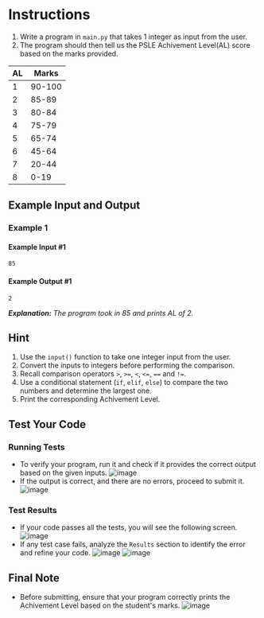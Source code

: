 # Instructions
1. Write a program in `main.py` that takes 1 integer as input from the user.
2. The program should then tell us the PSLE Achivement Level(AL) score based on the marks provided.

| AL | Marks  |
|---|---|
| 1  | 90-100 |
| 2  | 85-89  |
| 3  | 80-84  |
| 4  | 75-79  |
| 5  | 65-74  |
| 6  | 45-64  |
| 7  | 20-44  |
| 8  | 0-19   |

## Example Input and Output

### Example 1
#### Example Input #1
```plaintext
85
```
#### Example Output #1
```plaintext
2
```
_**Explanation:** The program took in 85 and prints AL of 2._

## Hint
1. Use the `input()` function to take one integer input from the user.
2. Convert the inputs to integers before performing the comparison.
3. Recall comparison operators `>`, `>=`, `<`, `<=`, `==` and `!=`.
4. Use a conditional statement (`if`, `elif`, `else`) to compare the two numbers and determine the largest one.
5. Print the corresponding Achivement Level.

## Test Your Code
### Running Tests
- To verify your program, run it and check if it provides the correct output based on the given inputs.
   ![image](tests_tools.png)
- If the output is correct, and there are no errors, proceed to submit it.
   ![image](submit.png)

### Test Results
- If your code passes all the tests, you will see the following screen.
   ![image](pass.png)
- If any test case fails, analyze the `Results` section to identify the error and refine your code.
   ![image](fail_tests.png)
   ![image](results.png)

## Final Note
- Before submitting, ensure that your program correctly prints the Achivement Level based on the student's marks.
   ![image](submit.png)
